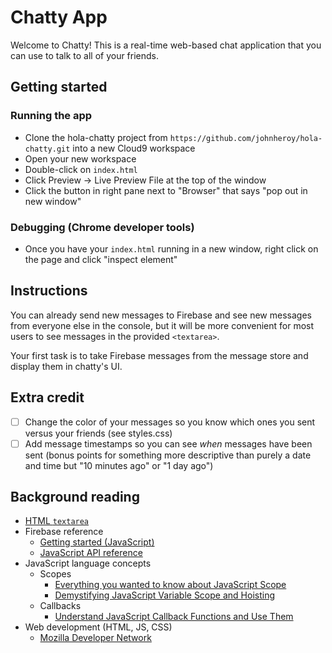 # Chatty App

Welcome to Chatty! This is a real-time web-based chat application that you can use to talk to all of your friends.

## Getting started

### Running the app

* Clone the hola-chatty project from `https://github.com/johnheroy/hola-chatty.git` into a new Cloud9 workspace
* Open your new workspace
* Double-click on `index.html`
* Click Preview -> Live Preview File at the top of the window
* Click the button in right pane next to "Browser" that says "pop out in new window"

### Debugging (Chrome developer tools)

* Once you have your `index.html` running in a new window, right click on the page and click "inspect element"

## Instructions

You can already send new messages to Firebase and see new messages from everyone
else in the console, but it will be more convenient for most users to see
messages in the provided `<textarea>`.

Your first task is to take Firebase messages from the message store and display them
in chatty's UI.

## Extra credit

- [ ] Change the color of your messages so you know which ones you sent versus
your friends (see styles.css)
- [ ] Add message timestamps so you can see *when* messages have been sent
(bonus points for something more descriptive than purely a date and time but
"10 minutes ago" or "1 day ago")

## Background reading

* [HTML `textarea`](https://developer.mozilla.org/en-US/docs/Web/HTML/Element/textarea)
* Firebase reference
  * [Getting started (JavaScript)](https://firebase.google.com/docs/database/web/start)
  * [JavaScript API reference](https://firebase.google.com/docs/reference/js/)
* JavaScript language concepts
  * Scopes
    * [Everything you wanted to know about JavaScript Scope](https://toddmotto.com/everything-you-wanted-to-know-about-javascript-scope/)
    * [Demystifying JavaScript Variable Scope and Hoisting](https://www.sitepoint.com/demystifying-javascript-variable-scope-hoisting/)
  * Callbacks
    * [Understand JavaScript Callback Functions and Use Them](http://javascriptissexy.com/understand-javascript-callback-functions-and-use-them/)
* Web development (HTML, JS, CSS)
  * [Mozilla Developer Network](https://developer.mozilla.org/en-US/)
